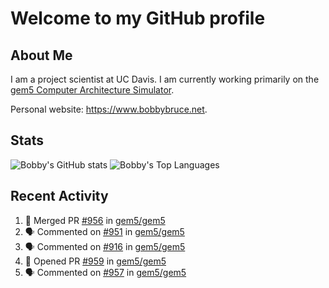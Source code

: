 # Welcome to my GitHub profile

## About Me

I am a project scientist at UC Davis. I am currently working primarily on the [gem5 Computer Architecture Simulator](https://github.com/gem5).

Personal website: <https://www.bobbybruce.net>.

## Stats

![Bobby's GitHub stats](https://github-readme-stats.vercel.app/api?username=bobbyrbruce&show_icons=true&theme=responsive&include_all_commits=true&count_private=true&show=reviews&disable_animations=true)
![Bobby's Top Languages ](https://github-readme-stats.vercel.app/api/top-langs/?username=bobbyrbruce&layout=compact&theme=responsive&count_private=true&langs_count=10&disable_animations=true)

## Recent Activity

<!--START_SECTION:activity-->
1. 🎉 Merged PR [#956](https://github.com/gem5/gem5/pull/956) in [gem5/gem5](https://github.com/gem5/gem5)
2. 🗣 Commented on [#951](https://github.com/gem5/gem5/pull/951#issuecomment-2016615853) in [gem5/gem5](https://github.com/gem5/gem5)
3. 🗣 Commented on [#916](https://github.com/gem5/gem5/issues/916#issuecomment-2016615671) in [gem5/gem5](https://github.com/gem5/gem5)
4. 💪 Opened PR [#959](https://github.com/gem5/gem5/pull/959) in [gem5/gem5](https://github.com/gem5/gem5)
5. 🗣 Commented on [#957](https://github.com/gem5/gem5/pull/957#issuecomment-2016587217) in [gem5/gem5](https://github.com/gem5/gem5)
<!--END_SECTION:activity-->
